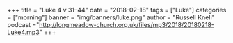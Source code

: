 +++
title = "Luke 4 v 31–44"
date = "2018-02-18"
tags = ["Luke"]
categories = ["morning"]
banner = "img/banners/luke.png"
author = "Russell Knell"
podcast ="http://longmeadow-church.org.uk/files/mp3/2018/20180218-Luke4.mp3"
+++
